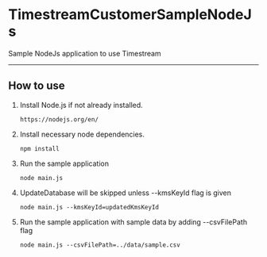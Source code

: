 # TimestreamCustomerSampleNodeJs

Sample NodeJs application to use Timestream

-----
## How to use

 1. Install Node.js if not already installed.
    ```
    https://nodejs.org/en/
    ```
 1. Install necessary node dependencies. 
    ```shell
    npm install
    ```
 1. Run the sample application
    ```shell
    node main.js
    ```
 1. UpdateDatabase will be skipped unless --kmsKeyId flag is given
     ```shell
     node main.js --kmsKeyId=updatedKmsKeyId
     ```
 1. Run the sample application with sample data by adding --csvFilePath flag
    ```shell
    node main.js --csvFilePath=../data/sample.csv
    ``` 
         

